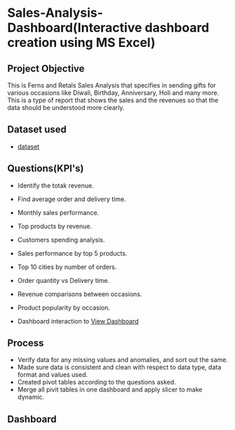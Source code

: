 # Sales-Analysis-Dashboard(Interactive dashboard creation using MS Excel)
## Project Objective
This is Ferns and Retals Sales Analysis that specifies in sending gifts for various occasions like Diwali, Birthday, Anniversary, Holi and many more. This is a type of report that shows the sales and the revenues so that the data should be understood more clearly.

## Dataset used
- <a href ="https://github.com/palak-0115/Sales-Analysis-Dashboard/blob/main/Sales%20Analysis%20Dashboard.xlsx">dataset</a>

## Questions(KPI's)
- Identify the totak revenue.
- Find average order and delivery time.
- Monthly sales performance.
- Top products by revenue.
- Customers spending analysis.
- Sales performance by top 5 products.
- Top 10 cities by number of orders.
- Order quantity vs Delivery time.
- Revenue comparisons between occasions.
- Product popularity by occasion.

- Dashboard interaction to <a href="">View Dashboard</a>

## Process
- Verify data for any missing values and anomalies, and sort out the same.
- Made sure data is consistent and clean with respect to data type, data format and values used.
- Created pivot tables according to the questions asked.
- Merge all pivit tables in one dashboard and apply slicer to make dynamic.

## Dashboard
